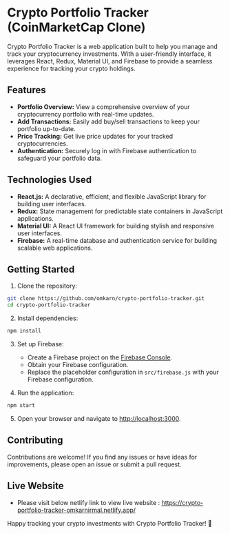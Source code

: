 # Crypto Portfolio Tracker (CoinMarketCap Clone)

Crypto Portfolio Tracker is a web application built to help you manage and track your cryptocurrency investments. With a user-friendly interface, it leverages React, Redux, Material UI, and Firebase to provide a seamless experience for tracking your crypto holdings.

## Features

- **Portfolio Overview:** View a comprehensive overview of your cryptocurrency portfolio with real-time updates.
- **Add Transactions:** Easily add buy/sell transactions to keep your portfolio up-to-date.
- **Price Tracking:** Get live price updates for your tracked cryptocurrencies.
- **Authentication:** Securely log in with Firebase authentication to safeguard your portfolio data.

## Technologies Used

- **React.js:** A declarative, efficient, and flexible JavaScript library for building user interfaces.
- **Redux:** State management for predictable state containers in JavaScript applications.
- **Material UI:** A React UI framework for building stylish and responsive user interfaces.
- **Firebase:** A real-time database and authentication service for building scalable web applications.

## Getting Started

1. Clone the repository:

```bash
git clone https://github.com/omkarn/crypto-portfolio-tracker.git
cd crypto-portfolio-tracker
```

2. Install dependencies:

```bash
npm install
```

3. Set up Firebase:

   - Create a Firebase project on the [Firebase Console](https://console.firebase.google.com/).
   - Obtain your Firebase configuration.
   - Replace the placeholder configuration in `src/firebase.js` with your Firebase configuration.

4. Run the application:

```bash
npm start
```

5. Open your browser and navigate to [http://localhost:3000](http://localhost:3000).

## Contributing

Contributions are welcome! If you find any issues or have ideas for improvements, please open an issue or submit a pull request.

## Live Website

- Please visit below netlify link to view live website :
  https://crypto-portfolio-tracker-omkarnirmal.netlify.app/

Happy tracking your crypto investments with Crypto Portfolio Tracker! 🚀
